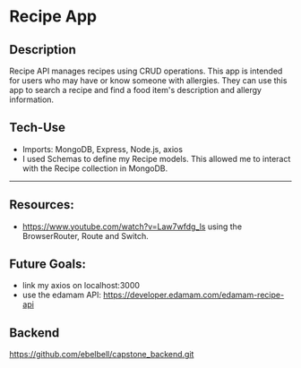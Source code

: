 # Recipe App

## Description

Recipe API manages recipes using CRUD operations. This app is intended for users who may have or know someone with allergies. They can use this app to search a recipe and find a food item's description and allergy information. 

## Tech-Use

* Imports: MongoDB, Express, Node.js, axios
* I used Schemas to define my Recipe models. This allowed me to interact with the Recipe collection in MongoDB. 

---------------------------
## Resources:

- https://www.youtube.com/watch?v=Law7wfdg_ls using the BrowserRouter, Route and Switch.

## Future Goals:

- link my axios on localhost:3000
- use the edamam API: https://developer.edamam.com/edamam-recipe-api 

## Backend
https://github.com/ebelbell/capstone_backend.git